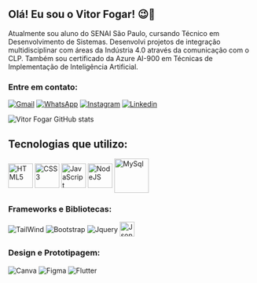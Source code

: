 ## Olá! Eu sou o Vitor Fogar! 😉🚀

Atualmente sou aluno do SENAI São Paulo, cursando Técnico em Desenvolvimento de Sistemas. Desenvolvi projetos de integração multidisciplinar com áreas da Indústria 4.0
através da comunicação com o CLP. Também sou certificado da Azure AI-900 em Técnicas de Implementação de Inteligência Artificial.

### Entre em contato:

[![Gmail](https://img.shields.io/badge/Gmail-D14836?style=for-the-badge&logo=gmail&logoColor=white)](https://is.gd/cttvitorfogar) [![WhatsApp](https://img.shields.io/badge/WhatsApp-25D366?style=for-the-badge&logo=whatsapp&logoColor=white)](https://api.whatsapp.com/send?phone=5514998961614&text=Ol%C3%A1!%20Gostaria%20de%20entrar%20em%20contato%20com%20Vitor.) [![Instagram](https://img.shields.io/badge/Instagram-E4405F?style=for-the-badge&logo=instagram&logoColor=white)]([https://is.gd/cttvitorfogar](https://www.instagram.com/vitor.batist/)) [![Linkedin](https://img.shields.io/badge/LinkedIn-0077B5?style=for-the-badge&logo=linkedin&logoColor=white)](https://is.gd/cttvitorfogar)



![Vitor Fogar GitHub stats](https://github-readme-stats.vercel.app/api?username=VFogar&show_icons=true&theme=radical)
  

## Tecnologias que utilizo:

<div sttyle: "display: inline_block;">
  <img align="center" alt="HTML5" src="https://cdn.jsdelivr.net/gh/devicons/devicon/icons/html5/html5-original.svg"/ style="width: 50px">
  <img align="center" alt="CSS3" src="https://cdn.jsdelivr.net/gh/devicons/devicon/icons/css3/css3-original.svg"/ style="width: 50px">
  <img align="center" alt="JavaScript" src="https://cdn.jsdelivr.net/gh/devicons/devicon/icons/javascript/javascript-original.svg"/ style="width: 50px">
  <img align="center" alt="NodeJS" src="https://cdn.jsdelivr.net/gh/devicons/devicon/icons/nodejs/nodejs-original.svg"/ style="width: 50px">
  <img align="center" alt="MySql" src="https://cdn.jsdelivr.net/gh/devicons/devicon/icons/mysql/mysql-original.svg"/ style="width: 70px">

### Frameworks e Bibliotecas:  
  
  <img align="center" alt="TailWind" src="https://img.shields.io/badge/Tailwind_CSS-38B2AC?style=for-the-badge&logo=tailwind-css&logoColor=white"/>
  <img align="center" alt="Bootstrap" src="https://img.shields.io/badge/Bootstrap-563D7C?style=for-the-badge&logo=bootstrap&logoColor=white"/>
  <img align="center" alt="Jquery" src="https://img.shields.io/badge/jQuery-0769AD?style=for-the-badge&logo=jquery&logoColor=whitee"/>
  <img align="center" alt="Json" src="https://upload.wikimedia.org/wikipedia/commons/thumb/c/c9/JSON_vector_logo.svg/640px-JSON_vector_logo.svg.png"/ style="width: 30px">
  
### Design e Prototipagem:   
  
  <img align="center" alt="Canva" src="https://img.shields.io/badge/Canva-%2300C4CC.svg?&style=for-the-badge&logo=Canva&logoColor=white"/>
  <img align="center" alt="Figma" src="https://img.shields.io/badge/Figma-F24E1E?style=for-the-badge&logo=figma&logoColor=white"/>
  <img align="center" alt="Flutter" src="https://img.shields.io/badge/Flutter-02569B?style=for-the-badge&logo=flutter&logoColor=white"/>
</div>


